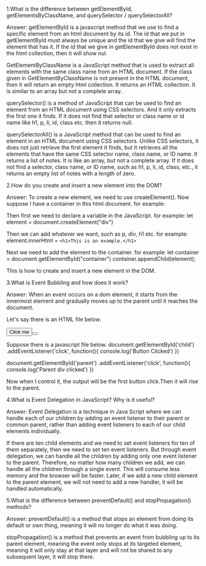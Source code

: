 1.What is the difference between getElementById, getElementsByClassName, and querySelector / querySelectorAll?

Answer: 
getElementById is a javascript method that we use to find a specific element from an html document by its id. The id that we put in getElementById must always be unique and the id that we give will find the element that has it. If the id that we give in getElementById does not exist in the html collection, then it will show nul.

GetElementByClassName is a JavaScript method that is used to extract all elements with the same class name from an HTML document. If the class given in GetElementByClassName is not present in the HTML document, then it will return an empty html collection. It returns an HTML collection. It is similar to an array but not a complete array.

querySelector() is a method of JavaScript that can be used to find an element from an HTML document using CSS selectors. And it only extracts the first one it finds. If it does not find that selector or class name or id name like h1, p, li, id, class etc. then it returns null.

querySelectorAll() is a JavaScript method that can be used to find an element in an HTML document using CSS selectors. Unlike CSS selectors, it does not just retrieve the first element it finds, but it retrieves all the elements that have the same CSS selector name, class name, or ID name. It returns a list of notes. It is like an array, but not a complete array. If it does not find a selector, class name, or ID name, such as h1, p, li, id, class, etc., it returns an empty list of notes with a length of zero.



2.How do you create and insert a new element into the DOM?

Answer:
To create a new element, we need to use createElement(). 
Now suppose I have a container in this html document.
for example: <div id="container"><div>    

Then first we need to declare a variable in the JavaScript.
for example: let element = document.createElement("div")

Then we can add whatever we want, such as p, div, h1 etc.
for example: element.innerHtml = `<h1>This is an example.</h1>`

Next we need to add the element to the container.
for example:
let container = document.getElementById("container")
container.appendChild(element);

This is how to create and insert a new element in the DOM.



3.What is Event Bubbling and how does it work?

Answer:
When an event occurs on a dom element, it starts from the innermost element and gradually moves up to the parent until it reaches the document.

Let's say there is an HTML file below.
<div id="parent">
<button id="child">Click me<button>
</div>

Suppose there is a javascript file below.
document.getElementById('child')
.addEventListener('click', function(){
    console.log('Button Clicked')
})

document.getElementById('parent')
.addEventListener('click', function(){
    console.log('Parent div clicked')
})

Now when I control it, the output will be the first button click.Then it will rise to the parent.



4.What is Event Delegation in JavaScript? Why is it useful?

Answer:
Event Delegation is a technique in Java Script where we can handle each of our children by adding an event listener to their parent or common parent, rather than adding event listeners to each of our child elements individually.

If there are ten child elements and we need to set event listeners for ten of them separately, then we need to set ten event listeners. But through event delegation, we can handle all the children by adding only one event listener to the parent. Therefore, no matter how many children we add, we can handle all the children through a single event. This will consume less memory and the browser will be faster. Later, if we add a new child element to the parent element, we will not need to add a new handler, it will be handled automatically.



5.What is the difference between preventDefault() and stopPropagation() methods?

Answer:
preventDefault() is a method that stops an element from doing its default or own thing, meaning it will no longer do what it was doing.

stopPropagation() is a method that prevents an event from bubbling up to its parent element, meaning the event only stops at its targeted element, meaning it will only stay at that layer and will not be shared to any subsequent layer, it will stop there.